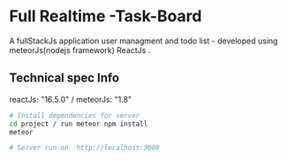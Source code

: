 # Full Realtime -Task-Board
A fullStackJs application user managment and todo list - developed using meteorJs(nodejs framework) ReactJs .


## Technical spec Info
 reactJs: "16.5.0" / meteorJs: "1.8"


```bash
# Install dependencies for server
cd project / run meteor npm install
meteor

# Server run on  http://localhost:3000

```
